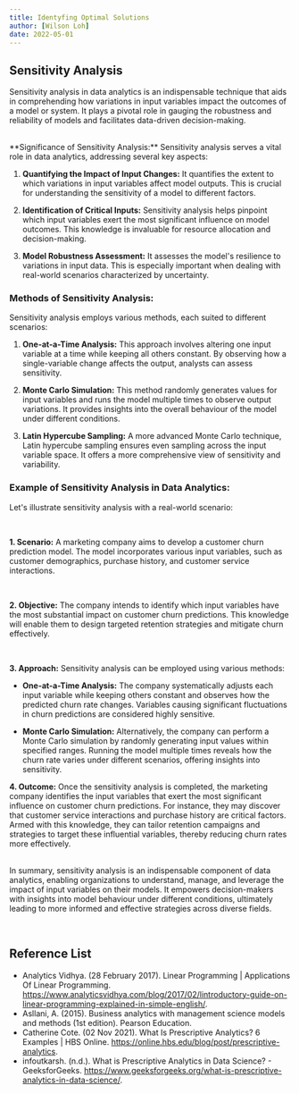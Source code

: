 ```yaml
---
title: Identyfing Optimal Solutions
author: [Wilson Loh]
date: 2022-05-01
---
```


## Sensitivity Analysis

Sensitivity analysis in data analytics is an indispensable technique that aids in comprehending how variations in input variables impact the outcomes of a model or system. It plays a pivotal role in gauging the robustness and reliability of models and facilitates data-driven decision-making. 

<br>
**Significance of Sensitivity Analysis:** Sensitivity analysis serves a vital role in data analytics, addressing several key aspects:

1.	**Quantifying the Impact of Input Changes:** It quantifies the extent to which variations in input variables affect model outputs. This is crucial for understanding the sensitivity of a model to different factors.

2.	**Identification of Critical Inputs:** Sensitivity analysis helps pinpoint which input variables exert the most significant influence on model outcomes. This knowledge is invaluable for resource allocation and decision-making.

3.	**Model Robustness Assessment:** It assesses the model's resilience to variations in input data. This is especially important when dealing with real-world scenarios characterized by uncertainty.


### Methods of Sensitivity Analysis:

Sensitivity analysis employs various methods, each suited to different scenarios:

1.	**One-at-a-Time Analysis:** This approach involves altering one input variable at a time while keeping all others constant. By observing how a single-variable change affects the output, analysts can assess sensitivity.

2.	**Monte Carlo Simulation:** This method randomly generates values for input variables and runs the model multiple times to observe output variations. It provides insights into the overall behaviour of the model under different conditions.

3.	**Latin Hypercube Sampling:** A more advanced Monte Carlo technique, Latin hypercube sampling ensures even sampling across the input variable space. It offers a more comprehensive view of sensitivity and variability.

### Example of Sensitivity Analysis in Data Analytics:

Let's illustrate sensitivity analysis with a real-world scenario:

<br>

**1. Scenario:** A marketing company aims to develop a customer churn prediction model. The model incorporates various input variables, such as customer demographics, purchase history, and customer service interactions.

<br>

**2. Objective:** The company intends to identify which input variables have the most substantial impact on customer churn predictions. This knowledge will enable them to design targeted retention strategies and mitigate churn effectively.

<br>

**3. Approach:** Sensitivity analysis can be employed using various methods:

- **One-at-a-Time Analysis:** The company systematically adjusts each input variable while keeping others constant and observes how the predicted churn rate changes. Variables causing significant fluctuations in churn predictions are considered highly sensitive.

- **Monte Carlo Simulation:** Alternatively, the company can perform a Monte Carlo simulation by randomly generating input values within specified ranges. Running the model multiple times reveals how the churn rate varies under different scenarios, offering insights into sensitivity.


**4. Outcome:** Once the sensitivity analysis is completed, the marketing company identifies the input variables that exert the most significant influence on customer churn predictions. For instance, they may discover that customer service interactions and purchase history are critical factors. Armed with this knowledge, they can tailor retention campaigns and strategies to target these influential variables, thereby reducing churn rates more effectively.

<br>
In summary, sensitivity analysis is an indispensable component of data analytics, enabling organizations to understand, manage, and leverage the impact of input variables on their models. It empowers decision-makers with insights into model behaviour under different conditions, ultimately leading to more informed and effective strategies across diverse fields.

 
## Reference List

- Analytics Vidhya. (28 February 2017). Linear Programming | Applications Of Linear Programming. https://www.analyticsvidhya.com/blog/2017/02/lintroductory-guide-on-linear-programming-explained-in-simple-english/.
- Asllani, A. (2015). Business analytics with management science models and methods (1st edition). Pearson Education.
- Catherine Cote. (02 Nov 2021). What Is Prescriptive Analytics? 6 Examples | HBS Online. https://online.hbs.edu/blog/post/prescriptive-analytics.
- infoutkarsh. (n.d.). What is Prescriptive Analytics in Data Science? - GeeksforGeeks. https://www.geeksforgeeks.org/what-is-prescriptive-analytics-in-data-science/.


